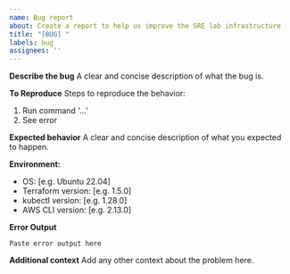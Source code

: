 ```yaml
---
name: Bug report
about: Create a report to help us improve the SRE lab infrastructure
title: "[BUG] "
labels: bug
assignees: ''
---
```


**Describe the bug**
A clear and concise description of what the bug is.

**To Reproduce**
Steps to reproduce the behavior:
1. Run command '...'
2. See error

**Expected behavior**
A clear and concise description of what you expected to happen.

**Environment:**
- OS: [e.g. Ubuntu 22.04]
- Terraform version: [e.g. 1.5.0]
- kubectl version: [e.g. 1.28.0]
- AWS CLI version: [e.g. 2.13.0]

**Error Output**
```
Paste error output here
```

**Additional context**
Add any other context about the problem here.
